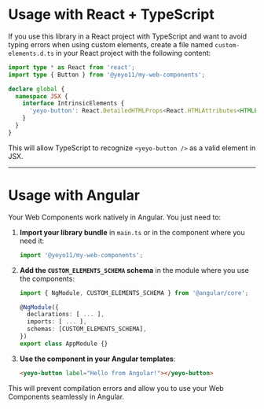 # Usage with React + TypeScript

If you use this library in a React project with TypeScript and want to avoid typing errors when using custom elements, create a file named `custom-elements.d.ts` in your React project with the following content:

```typescript
import type * as React from 'react';
import type { Button } from '@yeyo11/my-web-components';

declare global {
  namespace JSX {
    interface IntrinsicElements {
      'yeyo-button': React.DetailedHTMLProps<React.HTMLAttributes<HTMLElement>, HTMLElement> & Partial<Button>;
    }
  }
}
```

This will allow TypeScript to recognize `<yeyo-button />` as a valid element in JSX.

---

# Usage with Angular

Your Web Components work natively in Angular. You just need to:

1. **Import your library bundle** in `main.ts` or in the component where you need it:
   ```typescript
   import '@yeyo11/my-web-components';
   ```

2. **Add the `CUSTOM_ELEMENTS_SCHEMA` schema** in the module where you use the components:
   ```typescript
   import { NgModule, CUSTOM_ELEMENTS_SCHEMA } from '@angular/core';

   @NgModule({
     declarations: [ ... ],
     imports: [ ... ],
     schemas: [CUSTOM_ELEMENTS_SCHEMA],
   })
   export class AppModule {}
   ```

3. **Use the component in your Angular templates**:
   ```html
   <yeyo-button label="Hello from Angular!"></yeyo-button>
   ```

This will prevent compilation errors and allow you to use your Web Components seamlessly in Angular.
